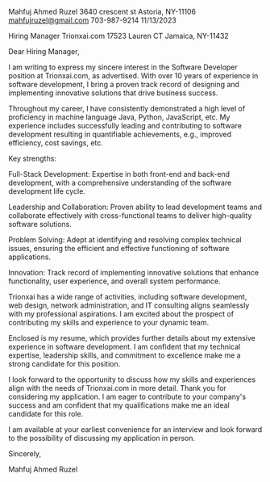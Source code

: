 Mahfuj Ahmed Ruzel
3640 crescent st
Astoria, NY-11106
mahfujruzel@gmail.com
703-987-9214
11/13/2023

Hiring Manager
Trionxai.com
17523 Lauren CT
Jamaica, NY-11432

Dear Hiring Manager,

I am writing to express my sincere interest in the Software Developer position at Trionxai.com, as advertised. With over 10 years of experience in software development, I bring a proven track record of designing and implementing innovative solutions that drive business success.

Throughout my career, I have consistently demonstrated a high level of proficiency in machine language Java, Python, JavaScript, etc. My experience includes successfully leading and contributing to software development resulting in quantifiable achievements, e.g., improved efficiency, cost savings, etc.

Key strengths:

Full-Stack Development: Expertise in both front-end and back-end development, with a comprehensive understanding of the software development life cycle.

Leadership and Collaboration: Proven ability to lead development teams and collaborate effectively with cross-functional teams to deliver high-quality software solutions.

Problem Solving: Adept at identifying and resolving complex technical issues, ensuring the efficient and effective functioning of software applications.

Innovation: Track record of implementing innovative solutions that enhance functionality, user experience, and overall system performance.

Trionxai has a  wide range of activities, including software development, web design, network administration, and IT consulting aligns seamlessly with my professional aspirations. I am excited about the prospect of contributing my skills and experience to your dynamic team.

Enclosed is my resume, which provides further details about my extensive experience in software development. I am confident that my technical expertise, leadership skills, and commitment to excellence make me a strong candidate for this position.

I look forward to the opportunity to discuss how my skills and experiences align with the needs of Trionxai.com in more detail. Thank you for considering my application. I am eager to contribute to your company's success and am confident that my qualifications make me an ideal candidate for this role.

I am available at your earliest convenience for an interview and look forward to the possibility of discussing my application in person.


Sincerely,

Mahfuj Ahmed Ruzel